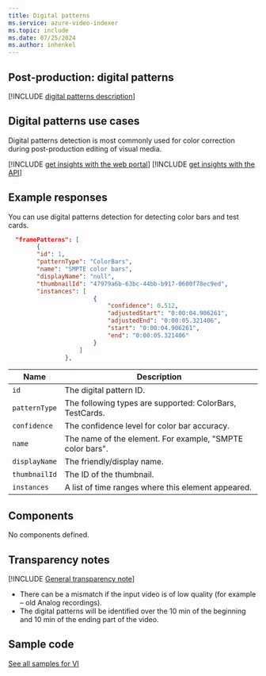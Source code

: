 ```yaml
---
title: Digital patterns
ms.service: azure-video-indexer
ms.topic: include
ms.date: 07/25/2024
ms.author: inhenkel
---
```


## Post-production: digital patterns

[!INCLUDE [digital patterns description](digital-patterns-description.md)]

## Digital patterns use cases

Digital patterns detection is most commonly used for color correction during post-production editing of visual media.

[!INCLUDE [get insights with the web portal](get-insights-web-portal.md)]
[!INCLUDE [get insights with the API](get-insights-api.md)]

## Example responses

You can use digital patterns detection for detecting color bars and test cards.

```json
  "framePatterns": [
        {
        "id": 1,
        "patternType": "ColorBars",
        "name": "SMPTE color bars",
        "displayName": "null",
        "thumbnailId": "47979a6b-63bc-44bb-b917-0600f78ec9ed",
        "instances": [
                        {
                            "confidence": 0.512,
                            "adjustedStart": "0:00:04.906261",
                            "adjustedEnd": "0:00:05.321406",
                            "start": "0:00:04.906261",
                            "end": "0:00:05.321406"
                        }
                    ]
                },
```

|Name|Description|
|---|---|
|`id`|The digital pattern ID.|
|`patternType`|The following types are supported: ColorBars, TestCards.|
|`confidence`|The confidence level for color bar accuracy.|
|`name`|The name of the element. For example, "SMPTE color bars".|
|`displayName`| The friendly/display name.
|`thumbnailId`|The ID of the thumbnail.|
|`instances`|A list of time ranges where this element appeared.|

## Components

No components defined.

## Transparency notes

[!INCLUDE [General transparency note](read-general-transparency-note.md)]

- There can be a mismatch if the input video is of low quality (for example – old Analog recordings). 
- The digital patterns will be identified over the 10 min of the beginning and 10 min of the ending part of the video.

## Sample code

[See all samples for VI](https://github.com/Azure-Samples/azure-video-indexer-samples)
